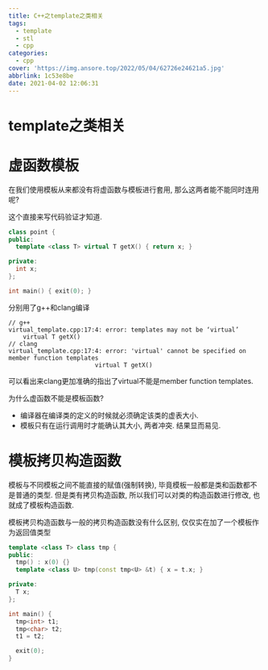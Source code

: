 ```yaml
---
title: C++之template之类相关
tags:
  - template
  - stl
  - cpp
categories:
  - cpp
cover: 'https://img.ansore.top/2022/05/04/62726e24621a5.jpg'
abbrlink: 1c53e8be
date: 2021-04-02 12:06:31
---
```



# template之类相关

# 虚函数模板

在我们使用模板从来都没有将虚函数与模板进行套用, 那么这两者能不能同时连用呢?

这个直接来写代码验证才知道.

```cpp
class point {
public:
  template <class T> virtual T getX() { return x; }

private:
  int x;
};

int main() { exit(0); }
```

分别用了g++和clang编译

```
// g++
virtual_template.cpp:17:4: error: templates may not be ‘virtual’
    virtual T getX()
// clang
virtual_template.cpp:17:4: error: 'virtual' cannot be specified on member function templates
                        virtual T getX()
```

可以看出来clang更加准确的指出了virtual不能是member function templates.

为什么虚函数不能是模板函数?

- 编译器在编译类的定义的时候就必须确定该类的虚表大小.
- 模板只有在运行调用时才能确认其大小, 两者冲突. 结果显而易见.

# 模板拷贝构造函数

模板与不同模板之间不能直接的赋值(强制转换), 毕竟模板一般都是类和函数都不是普通的类型. 但是类有拷贝构造函数, 所以我们可以对类的构造函数进行修改, 也就成了模板构造函数.

模板拷贝构造函数与一般的拷贝构造函数没有什么区别, 仅仅实在加了一个模板作为返回值类型

```cpp
template <class T> class tmp {
public:
  tmp() : x(0) {}
  template <class U> tmp(const tmp<U> &t) { x = t.x; }

private:
  T x;
};

int main() {
  tmp<int> t1;
  tmp<char> t2;
  t1 = t2;

  exit(0);
}
```

